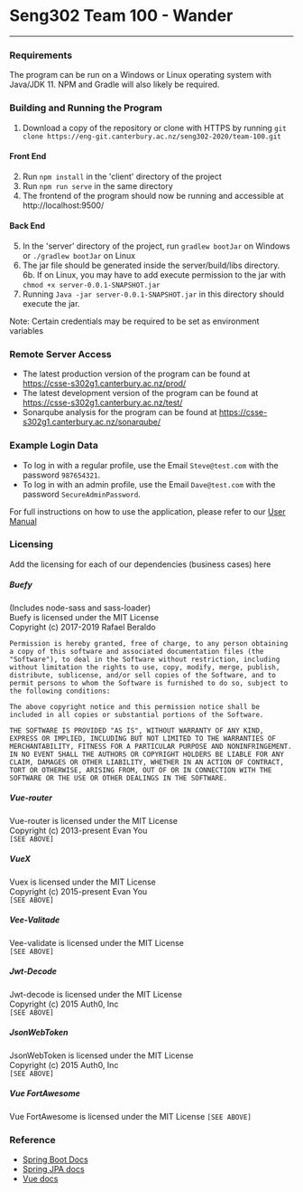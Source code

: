 # Seng302 Team 100 - Wander
-----
### Requirements
The program can be run on a Windows or Linux operating system with Java/JDK 11. 
NPM and Gradle will also likely be required. 

### Building and Running the Program

1. Download a copy of the repository or clone with HTTPS by running `git clone https://eng-git.canterbury.ac.nz/seng302-2020/team-100.git`

#### Front End
2. Run `npm install` in the 'client' directory of the project
3. Run `npm run serve` in the same directory
4. The frontend of the program should now be running and accessible at http://localhost:9500/

#### Back End
5. In the 'server' directory of the project, run `gradlew bootJar` on Windows or `./gradlew bootJar` on Linux
6. The jar file should be generated inside the server/build/libs directory.  
6b. If on Linux, you may have to add execute permission to the jar with `chmod +x server-0.0.1-SNAPSHOT.jar`
7. Running `Java -jar server-0.0.1-SNAPSHOT.jar` in this directory should execute the jar. 

Note: Certain credentials may be required to be set as environment variables 

### Remote Server Access
 - The latest production version of the program can be found at https://csse-s302g1.canterbury.ac.nz/prod/
 - The latest development version of the program can be found at https://csse-s302g1.canterbury.ac.nz/test/
 - Sonarqube analysis for the program can be found at https://csse-s302g1.canterbury.ac.nz/sonarqube/

### Example Login Data

 - To log in with a regular profile, use the Email `Steve@test.com` with the password `987654321`.  
 - To log in with an admin profile, use the Email `Dave@test.com` with the password `SecureAdminPassword`.
 
For full instructions on how to use the application, please refer to our [User Manual](https://eng-git.canterbury.ac.nz/seng302-2020/team-100/wikis/User-Manual) 

### Licensing

Add the licensing for each of our dependencies (business cases) here

##### Buefy
(Includes node-sass and sass-loader)  
Buefy is licensed under the MIT License  
Copyright (c) 2017-2019 Rafael Beraldo

`Permission is hereby granted, free of charge, to any person obtaining a copy
of this software and associated documentation files (the "Software"), to deal
in the Software without restriction, including without limitation the rights
to use, copy, modify, merge, publish, distribute, sublicense, and/or sell
copies of the Software, and to permit persons to whom the Software is
furnished to do so, subject to the following conditions:`

`The above copyright notice and this permission notice shall be included in all
copies or substantial portions of the Software.`

`THE SOFTWARE IS PROVIDED "AS IS", WITHOUT WARRANTY OF ANY KIND, EXPRESS OR
IMPLIED, INCLUDING BUT NOT LIMITED TO THE WARRANTIES OF MERCHANTABILITY,
FITNESS FOR A PARTICULAR PURPOSE AND NONINFRINGEMENT. IN NO EVENT SHALL THE
AUTHORS OR COPYRIGHT HOLDERS BE LIABLE FOR ANY CLAIM, DAMAGES OR OTHER
LIABILITY, WHETHER IN AN ACTION OF CONTRACT, TORT OR OTHERWISE, ARISING FROM,
OUT OF OR IN CONNECTION WITH THE SOFTWARE OR THE USE OR OTHER DEALINGS IN THE
SOFTWARE.`  
  
##### Vue-router
Vue-router is licensed under the MIT License    
Copyright (c) 2013-present Evan You    
`[SEE ABOVE]`  

##### VueX
Vuex is licensed under the MIT License    
Copyright (c) 2015-present Evan You    
`[SEE ABOVE]`  
    
##### Vee-Valitade
Vee-validate is licensed under the MIT License   
`[SEE ABOVE]`  

##### Jwt-Decode
Jwt-decode is licensed under the MIT License   
Copyright (c) 2015 Auth0, Inc  
`[SEE ABOVE]`  
   
##### JsonWebToken
JsonWebToken is licensed under the MIT License   
Copyright (c) 2015 Auth0, Inc  
`[SEE ABOVE]`  

##### Vue FortAwesome
Vue FortAwesome is licensed under the MIT License
`[SEE ABOVE]`  

  
### Reference
- [Spring Boot Docs](https://docs.spring.io/spring-boot/docs/current/reference/htmlsingle/)
- [Spring JPA docs](https://docs.spring.io/spring-data/jpa/docs/current/reference/html/#preface)
- [Vue docs](https://vuejs.org/v2/guide/)